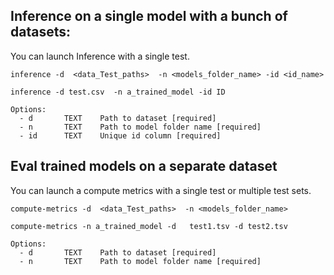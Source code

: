 ## Inference on a single model with a bunch of datasets:

You can launch Inference with a single test.

```
inference -d  <data_Test_paths>  -n <models_folder_name> -id <id_name>

inference -d test.csv  -n a_trained_model -id ID
```

```
Options:
  - d       TEXT    Path to dataset [required]
  - n       TEXT    Path to model folder name [required]
  - id      TEXT    Unique id column [required]

```

## Eval trained models on a separate dataset

You can launch a compute metrics with a single test or multiple test sets.

```
compute-metrics -d  <data_Test_paths>  -n <models_folder_name>

compute-metrics -n a_trained_model -d   test1.tsv -d test2.tsv
```

```
Options:
  - d       TEXT    Path to dataset [required]
  - n       TEXT    Path to model folder name [required]
```
